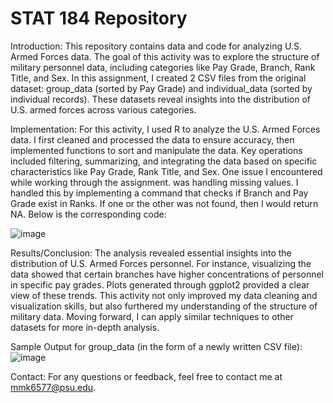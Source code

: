 # STAT 184 Repository
Introduction: 
This repository contains data and code for analyzing U.S. Armed Forces data. The goal of this activity was to explore the structure of military personnel data, including categories like Pay Grade, Branch, Rank Title, and Sex. In this assignment, I created 2 CSV files from the original dataset: group_data (sorted by Pay Grade) and individual_data (sorted by individual records). These datasets reveal insights into the distribution of U.S. armed forces across various categories.

Implementation:
For this activity, I used R to analyze the U.S. Armed Forces data. I first cleaned and processed the data to ensure accuracy, then implemented functions to sort and manipulate the data. Key operations included filtering, summarizing, and integrating the data based on specific characteristics like Pay Grade, Rank Title, and Sex. One issue I encountered while working through the assignment. was handling missing values. I handled this by implementing a command that checks if Branch and Pay Grade exist in Ranks. If one or the other was not found, then I would return NA. Below is the corresponding code:

![image](https://github.com/user-attachments/assets/fca5e5ac-dbdf-476f-bf17-d3efe8612827)

Results/Conclusion:
The analysis revealed essential insights into the distribution of U.S. Armed Forces personnel. For instance, visualizing the data showed that certain branches have higher concentrations of personnel in specific pay grades. Plots generated through ggplot2 provided a clear view of these trends. This activity not only improved my data cleaning and visualization skills, but also furthered my understanding of the structure of military data. Moving forward, I can apply similar techniques to other datasets for more in-depth analysis.

Sample Output for group_data (in the form of a newly written CSV file):
![image](https://github.com/user-attachments/assets/18ba755c-778f-484e-bb7b-1b1f401f7f04)

Contact:
For any questions or feedback, feel free to contact me at mmk6577@psu.edu.
